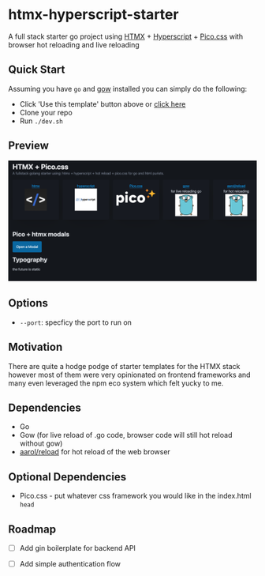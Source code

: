 # htmx-hyperscript-starter
A full stack starter go project using [HTMX](https://htmx.org/reference/) + [Hyperscript](https://hyperscript.org/reference/) + [Pico.css](https://v2.picocss.com/docs/modal) with browser hot reloading and live reloading

## Quick Start
Assuming you have `go` and [gow](https://github.com/mitranim/gow) installed you can simply do the following: 
- Click 'Use this template' button above or [click here](https://github.com/new?template_name=htmx-hyperscript-starter&template_owner=zachatrocity)
- Clone your repo
- Run `./dev.sh`

## Preview
![Boilerplate](preview.png)

## Options
- `--port`: specficy the port to run on

## Motivation
There are quite a hodge podge of starter templates for the HTMX stack however most of them were very opinionated on frontend frameworks and many even leveraged the npm eco system which felt yucky to me.

## Dependencies
- Go
- Gow (for live reload of .go code, browser code will still hot reload without gow)
- [aarol/reload](https://github.com/aarol/reload) for hot reload of the web browser

## Optional Dependencies
- Pico.css - put whatever css framework you would like in the index.html `head`

## Roadmap
- [ ] Add gin boilerplate for backend API
- [ ] Add simple authentication flow


